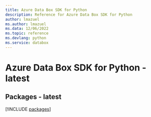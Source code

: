 ```yaml
---
title: Azure Data Box SDK for Python
description: Reference for Azure Data Box SDK for Python
author: lmazuel
ms.author: lmazuel
ms.data: 12/06/2022
ms.topic: reference
ms.devlang: python
ms.service: databox
---
```

# Azure Data Box SDK for Python - latest
## Packages - latest
[!INCLUDE [packages](data-box-index.md)]